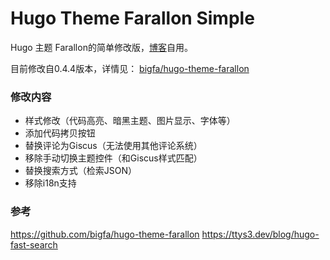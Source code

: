 # Hugo Theme Farallon Simple

Hugo 主题 Farallon的简单修改版，[博客](https://taosky.org/)自用。

目前修改自0.4.4版本，详情见： [bigfa/hugo-theme-farallon](https://github.com/bigfa/hugo-theme-farallon)


### 修改内容

- 样式修改（代码高亮、暗黑主题、图片显示、字体等）
- 添加代码拷贝按钮
- 替换评论为Giscus（无法使用其他评论系统）
- 移除手动切换主题控件（和Giscus样式匹配）
- 替换搜索方式（检索JSON）
- 移除i18n支持





### 参考
https://github.com/bigfa/hugo-theme-farallon
https://ttys3.dev/blog/hugo-fast-search